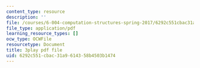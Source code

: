 ```yaml
---
content_type: resource
description: ''
file: /courses/6-004-computation-structures-spring-2017/6292c551cbac31a9614358b4503b1474_q38KAGAKORk.pdf
file_type: application/pdf
learning_resource_types: []
ocw_type: OCWFile
resourcetype: Document
title: 3play pdf file
uid: 6292c551-cbac-31a9-6143-58b4503b1474
---
```

